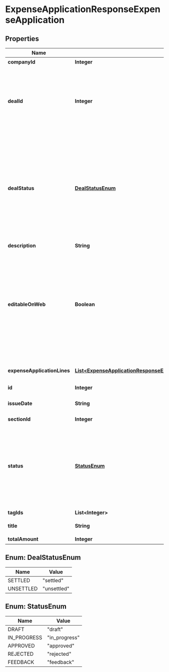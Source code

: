 

# ExpenseApplicationResponseExpenseApplication


## Properties

Name | Type | Description | Notes
------------ | ------------- | ------------- | -------------
**companyId** | **Integer** | 事業所ID | 
**dealId** | **Integer** | 取引ID (申請ステータス:statusがapprovedで、取引が存在する時のみdeal_idが表示されます) | 
**dealStatus** | [**DealStatusEnum**](#DealStatusEnum) | 取引ステータス (申請ステータス:statusがapprovedで、取引が存在する時のみdeal_statusが表示されます settled:精算済み, unsettled:清算待ち) | 
**description** | **String** | 備考 |  [optional]
**editableOnWeb** | **Boolean** | 会計freeeのWeb画面から申請内容を編集可能：falseの場合、Web上からの項目行の追加／削除・金額の編集が出来なくなります。APIでの編集は可能です。 | 
**expenseApplicationLines** | [**List&lt;ExpenseApplicationResponseExpenseApplicationExpenseApplicationLines&gt;**](ExpenseApplicationResponseExpenseApplicationExpenseApplicationLines.md) | 経費申請の項目行一覧（配列） | 
**id** | **Integer** | 経費申請ID | 
**issueDate** | **String** | 申請日 (yyyy-mm-dd) | 
**sectionId** | **Integer** | 部門ID |  [optional]
**status** | [**StatusEnum**](#StatusEnum) | 申請ステータス(draft:下書き, in_progress:申請中, approved:承認済, rejected:却下, feedback:差戻し) | 
**tagIds** | **List&lt;Integer&gt;** | メモタグID |  [optional]
**title** | **String** | 申請タイトル | 
**totalAmount** | **Integer** | 合計金額 |  [optional]



## Enum: DealStatusEnum

Name | Value
---- | -----
SETTLED | &quot;settled&quot;
UNSETTLED | &quot;unsettled&quot;



## Enum: StatusEnum

Name | Value
---- | -----
DRAFT | &quot;draft&quot;
IN_PROGRESS | &quot;in_progress&quot;
APPROVED | &quot;approved&quot;
REJECTED | &quot;rejected&quot;
FEEDBACK | &quot;feedback&quot;



